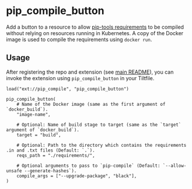 # pip_compile_button

Add a button to a resource to allow [pip-tools requirements](https://pip-tools.readthedocs.io/en/latest/) to be 
compiled without relying on resources running in Kubernetes. A copy of the 
Docker image is used to compile the requirements using `docker run`.

## Usage

After registering the repo and extension (see [main README](../README.md)), you can invoke the extension using `pip_compile_button` in your Tiltfile.

```starlark
load("ext://pip_compile", "pip_compile_button")

pip_compile_button(    
    # Name of the Docker image (same as the first argument of `docker_build`).
    "image-name",
    
    # Optional: Name of build stage to target (same as the `target` argument of `docker_build`).
    target = "build",
    
    # Optional: Path to the directory which contains the requirements .in and .txt files (Default: `.`).
    reqs_path = "./requirements/",
    
    # Optional arguments to pass to `pip-compile` (Default: `--allow-unsafe --generate-hashes`).
    compile_args = ["--upgrade-package", "black"],
)
```
